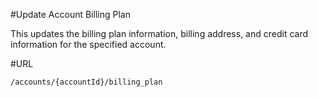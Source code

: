 #Update Account Billing Plan

This updates the billing plan information, 
billing address, and credit card information for the specified account.

#URL

    /accounts/{accountId}/billing_plan
